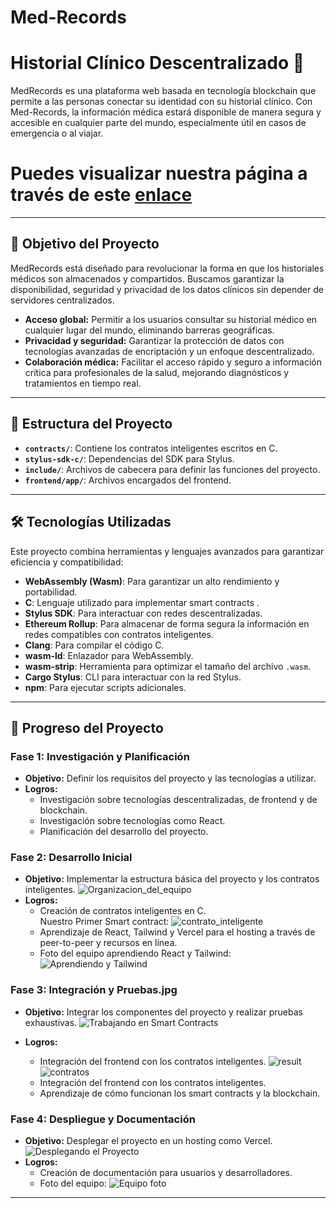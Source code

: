 # Med-Records 
# Historial Clínico Descentralizado 📌

MedRecords es una plataforma web basada en tecnología blockchain que permite a las personas conectar su identidad con su historial clínico. Con Med-Records, la información médica estará disponible de manera segura y accesible en cualquier parte del mundo, especialmente útil en casos de emergencia o al viajar.


# Puedes visualizar nuestra página a través de este [enlace](https://medrecords.vercel.app/)

---

## 🚀 Objetivo del Proyecto



MedRecords está diseñado para revolucionar la forma en que los historiales médicos son almacenados y compartidos. Buscamos garantizar la disponibilidad, seguridad y privacidad de los datos clínicos sin depender de servidores centralizados.

- **Acceso global:** Permitir a los usuarios consultar su historial médico en cualquier lugar del mundo, eliminando barreras geográficas.
- **Privacidad y seguridad:** Garantizar la protección de datos con tecnologías avanzadas de encriptación y un enfoque descentralizado.
- **Colaboración médica:** Facilitar el acceso rápido y seguro a información crítica para profesionales de la salud, mejorando diagnósticos y tratamientos en tiempo real.
---

## 📂 Estructura del Proyecto

- **`contracts/`**: Contiene los contratos inteligentes escritos en C.  
- **`stylus-sdk-c/`**: Dependencias del SDK para Stylus.  
- **`include/`**: Archivos de cabecera para definir las funciones del proyecto.  
- **`frontend/app/`**: Archivos encargados del frontend.  

---

## 🛠️ Tecnologías Utilizadas

Este proyecto combina herramientas y lenguajes avanzados para garantizar eficiencia y compatibilidad:  

- **WebAssembly (Wasm)**: Para garantizar un alto rendimiento y portabilidad.  
- **C**: Lenguaje utilizado para implementar smart contracts .  
- **Stylus SDK**: Para interactuar con redes descentralizadas.  
- **Ethereum Rollup**: Para almacenar de forma segura la información en redes
compatibles con contratos inteligentes.  
- **Clang**: Para compilar el código C.  
- **wasm-ld**: Enlazador para WebAssembly.  
- **wasm-strip**: Herramienta para optimizar el tamaño del archivo `.wasm`.  
- **Cargo Stylus**: CLI para interactuar con la red Stylus.  
- **npm**: Para ejecutar scripts adicionales.  

---
## 🚀 Progreso del Proyecto

### Fase 1: Investigación y Planificación
- **Objetivo:** Definir los requisitos del proyecto y las tecnologías a utilizar.
- **Logros:** 
  - Investigación sobre tecnologías descentralizadas, de frontend y de blockchain.
  - Investigación sobre tecnologías como React.
  - Planificación del desarrollo del proyecto.

### Fase 2: Desarrollo Inicial
- **Objetivo:** Implementar la estructura básica del proyecto y los contratos inteligentes.
    ![Organizacion_del_equipo](img/pizzarra3.jpg)
- **Logros:**
  - Creación de contratos inteligentes en C.<br>
    Nuestro Primer Smart contract:
    ![contrato_inteligente](img/primer_smart_contract.png)
  - Aprendizaje de React, Tailwind y Vercel para el hosting a través de peer-to-peer y recursos en línea.
  - Foto del equipo aprendiendo React y Tailwind:
    ![Aprendiendo y Tailwind](img/reactLearning.jpg)

### Fase 3: Integración y Pruebas.jpg
- **Objetivo:** Integrar los componentes del proyecto y realizar pruebas exhaustivas.
    ![Trabajando en Smart Contracts](img/ramas.png)

- **Logros:**
  - Integración del frontend con los contratos inteligentes.
    ![result](img/Metamask-connect.png)
    ![contratos](img/contrato2.png)
  - Integración del frontend con los contratos inteligentes.
  - Aprendizaje de cómo funcionan los smart contracts y la blockchain.

### Fase 4: Despliegue y Documentación
- **Objetivo:** Desplegar el proyecto en un hosting como Vercel.<br/>
    ![Desplegando el Proyecto](img/velcetprueba.png)
- **Logros:**
  - Creación de documentación para usuarios y desarrolladores.
  - Foto del equipo:
    ![Equipo foto](img/Equipo.jpg)
---

